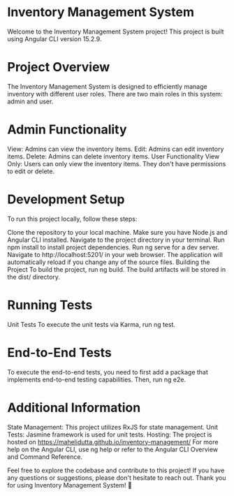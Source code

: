 # Inventory Management System
Welcome to the Inventory Management System project! This project is built using Angular CLI version 15.2.9.

# Project Overview
The Inventory Management System is designed to efficiently manage inventory with different user roles. There are two main roles in this system: admin and user.

# Admin Functionality
View: Admins can view the inventory items.
Edit: Admins can edit inventory items.
Delete: Admins can delete inventory items.
User Functionality
View Only: Users can only view the inventory items. They don't have permissions to edit or delete.

# Development Setup
To run this project locally, follow these steps:

Clone the repository to your local machine.
Make sure you have Node.js and Angular CLI installed.
Navigate to the project directory in your terminal.
Run npm install to install project dependencies.
Run ng serve for a dev server.
Navigate to http://localhost:5201/ in your web browser. The application will automatically reload if you change any of the source files.
Building the Project
To build the project, run ng build. The build artifacts will be stored in the dist/ directory.

# Running Tests
Unit Tests
To execute the unit tests via Karma, run ng test.

# End-to-End Tests
To execute the end-to-end tests, you need to first add a package that implements end-to-end testing capabilities. Then, run ng e2e.

# Additional Information
State Management: This project utilizes RxJS for state management.
Unit Tests: Jasmine framework is used for unit tests.
Hosting: The project is hosted on https://mahelidutta.github.io/inventory-management/
For more help on the Angular CLI, use ng help or refer to the Angular CLI Overview and Command Reference.

Feel free to explore the codebase and contribute to this project! If you have any questions or suggestions, please don't hesitate to reach out. Thank you for using Inventory Management System! 🚀
